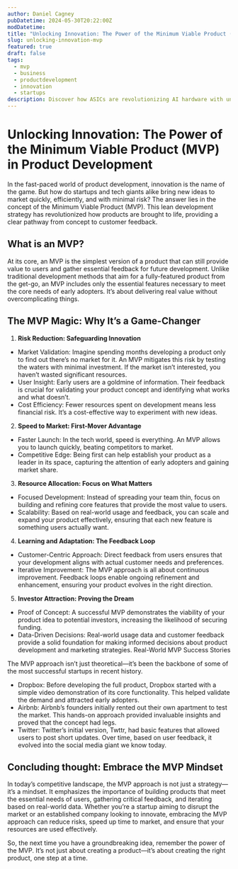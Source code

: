 ```yaml
---
author: Daniel Cagney
pubDatetime: 2024-05-30T20:22:00Z
modDatetime:
title: "Unlocking Innovation: The Power of the Minimum Viable Product (MVP) in Product Development"
slug: unlocking-innovation-mvp
featured: true
draft: false
tags:
  - mvp
  - business
  - productdevelopment
  - innovation
  - startups
description: Discover how ASICs are revolutionizing AI hardware with unmatched efficiency and performance in our latest blog post.
---
```


# Unlocking Innovation: The Power of the Minimum Viable Product (MVP) in Product Development

In the fast-paced world of product development, innovation is the name of the game. But how do startups and tech giants alike bring new ideas to market quickly, efficiently, and with minimal risk? The answer lies in the concept of the Minimum Viable Product (MVP). This lean development strategy has revolutionized how products are brought to life, providing a clear pathway from concept to customer feedback.

## What is an MVP?

At its core, an MVP is the simplest version of a product that can still provide value to users and gather essential feedback for future development. Unlike traditional development methods that aim for a fully-featured product from the get-go, an MVP includes only the essential features necessary to meet the core needs of early adopters. It’s about delivering real value without overcomplicating things.

## The MVP Magic: Why It’s a Game-Changer

1. **Risk Reduction: Safeguarding Innovation**

- Market Validation: Imagine spending months developing a product only to find out there’s no market for it. An MVP mitigates this risk by testing the waters with minimal investment. If the market isn’t interested, you haven’t wasted significant resources.
- User Insight: Early users are a goldmine of information. Their feedback is crucial for validating your product concept and identifying what works and what doesn’t.
- Cost Efficiency: Fewer resources spent on development means less financial risk. It’s a cost-effective way to experiment with new ideas.

2. **Speed to Market: First-Mover Advantage**

- Faster Launch: In the tech world, speed is everything. An MVP allows you to launch quickly, beating competitors to market.
- Competitive Edge: Being first can help establish your product as a leader in its space, capturing the attention of early adopters and gaining market share.

3. **Resource Allocation: Focus on What Matters**

- Focused Development: Instead of spreading your team thin, focus on building and refining core features that provide the most value to users.
- Scalability: Based on real-world usage and feedback, you can scale and expand your product effectively, ensuring that each new feature is something users actually want.

4. **Learning and Adaptation: The Feedback Loop**

- Customer-Centric Approach: Direct feedback from users ensures that your development aligns with actual customer needs and preferences.
- Iterative Improvement: The MVP approach is all about continuous improvement. Feedback loops enable ongoing refinement and enhancement, ensuring your product evolves in the right direction.

5. **Investor Attraction: Proving the Dream**

- Proof of Concept: A successful MVP demonstrates the viability of your product idea to potential investors, increasing the likelihood of securing funding.
- Data-Driven Decisions: Real-world usage data and customer feedback provide a solid foundation for making informed decisions about product development and marketing strategies.
  Real-World MVP Success Stories

The MVP approach isn’t just theoretical—it’s been the backbone of some of the most successful startups in recent history.

- Dropbox: Before developing the full product, Dropbox started with a simple video demonstration of its core functionality. This helped validate the demand and attracted early adopters.
- Airbnb: Airbnb’s founders initially rented out their own apartment to test the market. This hands-on approach provided invaluable insights and proved that the concept had legs.
- Twitter: Twitter’s initial version, Twttr, had basic features that allowed users to post short updates. Over time, based on user feedback, it evolved into the social media giant we know today.

## Concluding thought: Embrace the MVP Mindset

In today’s competitive landscape, the MVP approach is not just a strategy—it’s a mindset. It emphasizes the importance of building products that meet the essential needs of users, gathering critical feedback, and iterating based on real-world data. Whether you’re a startup aiming to disrupt the market or an established company looking to innovate, embracing the MVP approach can reduce risks, speed up time to market, and ensure that your resources are used effectively.

So, the next time you have a groundbreaking idea, remember the power of the MVP. It’s not just about creating a product—it’s about creating the right product, one step at a time.
